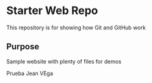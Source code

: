 # Starter Web Repo

This repository is for showing how Git and GitHub work

## Purpose

Sample website with plenty of files for demos

Prueba Jean VEga
